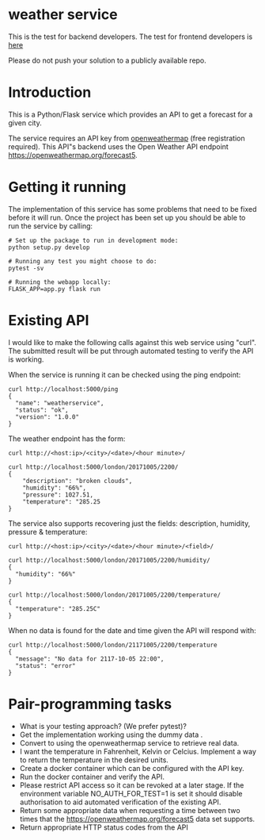 # weather service

This is the test for backend developers. The test for frontend developers is [here](https://github.com/SuperCarers/weather-service-frontend)

Please do not push your solution to a publicly available repo.

# Introduction

This is a Python/Flask service which provides an API to get a forecast for a
given city.

The service requires an API key from [openweathermap](https://www.openweathermap.org)
(free registration required). This API"s backend uses the Open Weather API
endpoint https://openweathermap.org/forecast5.


# Getting it running

The implementation of this service has some problems that need to be fixed
before it will run. Once the project has been set up you should be able to run
the service by calling:

    # Set up the package to run in development mode:
    python setup.py develop

    # Running any test you might choose to do:
    pytest -sv

    # Running the webapp locally:
    FLASK_APP=app.py flask run


# Existing API

I would like to make the following calls against this web service using "curl".
The submitted result will be put through automated testing to verify the API
is working.

When the service is running it can be checked using the ping endpoint:

    curl http://localhost:5000/ping
    {
      "name": "weatherservice",
      "status": "ok",
      "version": "1.0.0"
    }

The weather endpoint has the form:

    curl http://<host:ip>/<city>/<date>/<hour minute>/

    curl http://localhost:5000/london/20171005/2200/
    {
        "description": "broken clouds",
        "humidity": "66%",
        "pressure": 1027.51,
        "temperature": "285.25
    }

The service also supports recovering just the fields: description, humidity,
pressure & temperature:

    curl http://<host:ip>/<city>/<date>/<hour minute>/<field>/

    curl http://localhost:5000/london/20171005/2200/humidity/
    {
      "humidity": "66%"
    }

    curl http://localhost:5000/london/20171005/2200/temperature/
    {
      "temperature": "285.25C"
    }


When no data is found for the date and time given the API will respond with:

    curl http://localhost:5000/london/21171005/2200/temperature
    {
      "message": "No data for 2117-10-05 22:00",
      "status": "error"
    }


# Pair-programming tasks

- What is your testing approach? (We prefer pytest)?
- Get the implementation working using the dummy data .
- Convert to using the openweathermap service to retrieve real data.
- I want the temperature in Fahrenheit, Kelvin or Celcius. Implement a way to
  return the temperature in the desired units.
- Create a docker container which can be configured with the API key.
- Run the docker container and verify the API.
- Please restrict API access so it can be revoked at a later stage. If the
  environment variable NO_AUTH_FOR_TEST=1 is set it should disable
  authorisation to aid automated verification of the existing API.
- Return some appropriate data when requesting a time between two times that
  the https://openweathermap.org/forecast5 data set supports.
- Return appropriate HTTP status codes from the API
